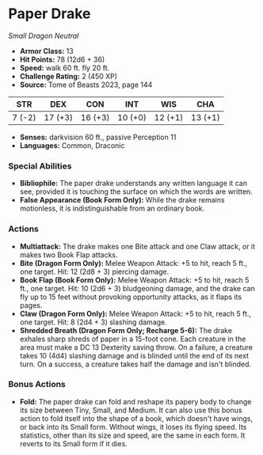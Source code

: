 # Paper Drake

*Small* *Dragon* *Neutral*

- **Armor Class:** 13
- **Hit Points:** 78 (12d6 + 36)
- **Speed:** walk 60 ft. fly 20 ft.
- **Challenge Rating:** 2 (450 XP)
- **Source:** Tome of Beasts 2023, page 144

| STR | DEX | CON | INT | WIS | CHA |
| --- | --- | --- | --- | --- | --- |
| 7 (-2) | 17 (+3) | 16 (+3) | 10 (+0) | 12 (+1) | 13 (+1) |

- **Senses:** darkvision 60 ft., passive Perception 11
- **Languages:** Common, Draconic

### Special Abilities

- **Bibliophile:** The paper drake understands any written language it can see, provided it is touching the surface on which the words are written.
- **False Appearance (Book Form Only):** While the drake remains motionless, it is indistinguishable from an ordinary book.

### Actions

- **Multiattack:** The drake makes one Bite attack and one Claw attack, or it makes two Book Flap attacks.
- **Bite (Dragon Form Only):** Melee Weapon Attack: +5 to hit, reach 5 ft., one target. Hit: 12 (2d8 + 3) piercing damage.
- **Book Flap (Book Form Only):** Melee Weapon Attack: +5 to hit, reach 5 ft., one target. Hit: 10 (2d6 + 3) bludgeoning damage, and the drake can fly up to 15 feet without provoking opportunity attacks, as it flaps its pages.
- **Claw (Dragon Form Only):** Melee Weapon Attack: +5 to hit, reach 5 ft., one target. Hit: 8 (2d4 + 3) slashing damage.
- **Shredded Breath (Dragon Form Only; Recharge 5-6):** The drake exhales sharp shreds of paper in a 15-foot cone. Each creature in the area must make a DC 13 Dexterity saving throw. On a failure, a creature takes 10 (4d4) slashing damage and is blinded until the end of its next turn. On a success, a creature takes half the damage and isn't blinded.

### Bonus Actions

- **Fold:** The paper drake can fold and reshape its papery body to change its size between Tiny, Small, and Medium. It can also use this bonus action to fold itself into the shape of a book, which doesn't have wings, or back into its Small form. Without wings, it loses its flying speed. Its statistics, other than its size and speed, are the same in each form. It reverts to its Small form if it dies.
